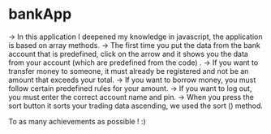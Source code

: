 # bankApp

-> In this application I deepened my knowledge in javascript, the application is based on array methods.
-> The first time you put the data from the bank account that is predefined, click on the arrow and it shows you the data from your account (which are predefined from the code) .
-> If you want to transfer money to someone, it must already be registered and not be an amount that exceeds your total.
-> If you want to borrow money, you must follow certain predefined rules for your amount.
-> If you want to log out, you must enter the correct account name and pin.
-> When you press the sort button it sorts your trading data ascending, we used the sort () method.

To as many achievements as possible ! :)
